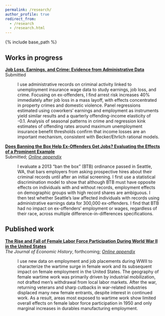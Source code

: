 ```yaml
---
permalink: /research/
author_profile: true
redirect_from:
  - /research
  - /research.html
---
```


{% include base_path %}

## Works in progress

[**Job Loss, Earnings, and Crime: Evidence from Administrative Data**](https://papers.ssrn.com/sol3/papers.cfm?abstract_id=2991317)  
Submitted
<dl><dd>I use administrative records on criminal activity linked to unemployment insurance wage data to study earnings, job loss, and crime. Focusing on ex-offenders, I find arrest risk increases 40% immediately after job loss in a mass layoff, with effects concentrated in property crimes and domestic violence. Panel regressions estimated using coworkers’ earnings and employment as instruments yield similar results and a quarterly offending-income elasticity of -0.1. Analysis of seasonal patterns in crime and regression kink estimates of offending rates around maximum unemployment insurance benefit thresholds confirm that income losses are an important mechanism, consistent with Becker/Ehrlich rational models.</dd></dl>

[**Does Banning the Box Help Ex-Offenders Get Jobs? Evaluating the Effects of a Prominent Example**](/files/btb_seattle_0418.pdf)  
Submitted; [*Online appendix*](/files/btb_online_appendix_0418.pdf)
<dl><dd>I evaluate a 2013 “ban the box” (BTB) ordinance passed in Seattle, WA, that bars employers from asking prospective hires about their criminal records until after an initial screening. I first use a statistical discrimination model to show that although BTB must have opposite effects on individuals with and without records, employment effects on demographic groups with high record shares are ambiguous. I then test whether Seattle’s law affected individuals with records using administrative earnings data for 300,000 ex-offenders. I find that BTB had no impact on ex-offenders’ employment or wages, regardless of their race, across multiple difference-in-differences specifications.</dd></dl>


## Published work

[**The Rise and Fall of Female Labor Force Participation During World War II in the United States**](/files/rise_and_fall.pdf)  
*The Journal of Economic History*, forthcoming; [*Online appendix*](/files/rise_and_fall_online_appendix.pdf)
<dl><dd>I use new data on employment and job placements during WWII to characterize the wartime surge in female work and its subsequent impact on female employment in the United States. The geography of female wartime work was primarily driven by industrial mobilization, not drafted men’s withdrawal from local labor markets. After the war, returning veterans and sharp cutbacks in war-related industries displaced many new female entrants, despite interest in continued work. As a result, areas most exposed to wartime work show limited overall effects on female labor force participation in 1950 and only marginal increases in durables manufacturing employment.</dd></dl>
